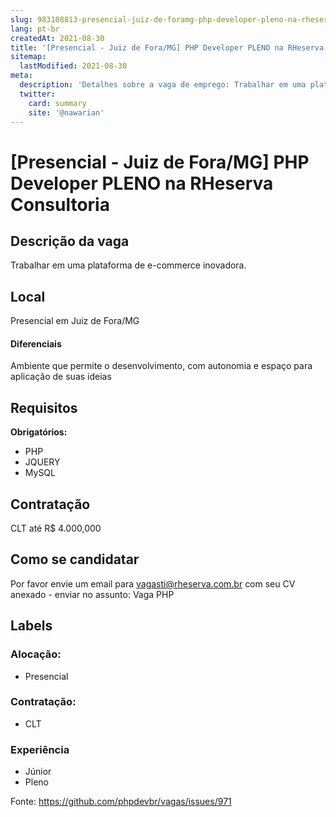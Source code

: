```yaml
---
slug: 983108813-presencial-juiz-de-foramg-php-developer-pleno-na-rheserva-consultoria
lang: pt-br
createdAt: 2021-08-30
title: '[Presencial - Juiz de Fora/MG] PHP Developer PLENO na RHeserva Consultoria - Vaga de Emprego'
sitemap:
  lastModified: 2021-08-30
meta:
  description: 'Detalhes sobre a vaga de emprego: Trabalhar em uma plataforma de e-commerce inovadora.'
  twitter:
    card: summary
    site: '@nawarian'
---
```


# [Presencial - Juiz de Fora/MG] PHP Developer PLENO na RHeserva Consultoria

## Descrição da vaga

Trabalhar em uma plataforma de e-commerce inovadora. 

## Local

Presencial em Juiz de Fora/MG

#### Diferenciais

Ambiente que permite o desenvolvimento, com autonomia e espaço para aplicação de suas ideias

## Requisitos

**Obrigatórios:**
- PHP
- JQUERY
- MySQL

## Contratação

CLT até R$ 4.000,000

## Como se candidatar

Por favor envie um email para vagasti@rheserva.com.br com seu CV anexado - enviar no assunto: Vaga PHP

## Labels

<!-- Escolha abaixo, apague as que não fizerem sentido: -->
### Alocação:
- Presencial

### Contratação:
- CLT

### Experiência
- Júnior
- Pleno


Fonte: https://github.com/phpdevbr/vagas/issues/971